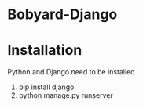 # Bobyard-Django
# Installation
Python and Django need to be installed
1. pip install django
2. python manage.py runserver
